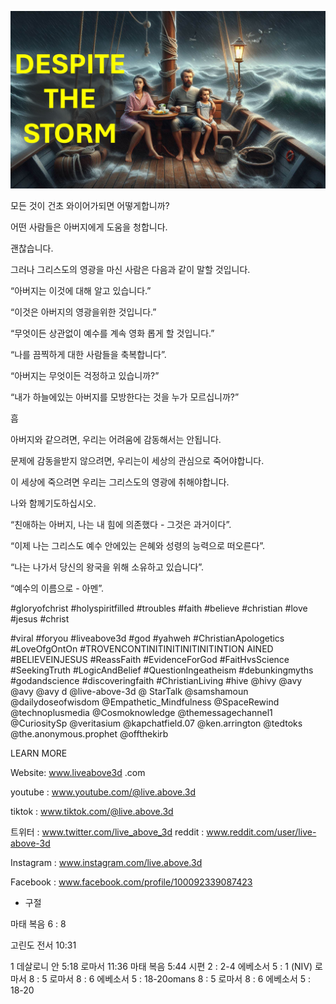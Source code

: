 ![Video cover image](../cover.jpg "cover photo")

모든 것이 건초 와이어가되면 어떻게합니까?

어떤 사람들은 아버지에게 도움을 청합니다.

괜찮습니다.

그러나 그리스도의 영광을 마신 사람은 다음과 같이 말할 것입니다.

“아버지는 이것에 대해 알고 있습니다.”

“이것은 아버지의 영광을위한 것입니다.”

“무엇이든 상관없이 예수를 계속 영화 롭게 할 것입니다.”

“나를 끔찍하게 대한 사람들을 축복합니다”.

“아버지는 무엇이든 걱정하고 있습니까?”

“내가 하늘에있는 아버지를 모방한다는 것을 누가 모르십니까?”

흠

아버지와 같으려면, 우리는 어려움에 감동해서는 안됩니다.

문제에 감동을받지 않으려면, 우리는이 세상의 관심으로 죽어야합니다.

이 세상에 죽으려면 우리는 그리스도의 영광에 취해야합니다.

나와 함께기도하십시오.

“친애하는 아버지, 나는 내 힘에 의존했다 - 그것은 과거이다”.

“이제 나는 그리스도 예수 안에있는 은혜와 성령의 능력으로 떠오른다”.

“나는 나가서 당신의 왕국을 위해 소유하고 있습니다”.

“예수의 이름으로 - 아멘”.


#gloryofchrist #holyspiritfilled #troubles #faith #believe #christian #love #jesus #christ

#viral #foryou #liveabove3d #god #yahweh #ChristianApologetics #LoveOfgOntOn #TROVENCONTINITINITINITINITINTION AINED #BELIEVEINJESUS #ReassFaith #EvidenceForGod #FaitHvsScience #SeekingTruth #LogicAndBelief #QuestionIngeatheism #debunkingmyths #godandscience #discoveringfaith #ChristianLiving #hive  @hivy @avy @avy @avy d @live-above-3d @ StarTalk @samshamoun @dailydoseofwisdom @Empathetic_Mindfulness @SpaceRewind @technoplusmedia @Cosmoknowledge @themessagechannel1 @CuriositySp @veritasium @kapchatfield.07 @ken.arrington @tedtoks @the.anonymous.prophet @offthekirb

LEARN MORE


Website: www.liveabove3d .com

youtube : www.youtube.com/@live.above.3d

tiktok : www.tiktok.com/@live.above.3d

트위터 : www.twitter.com/live_above_3d   reddit : www.reddit.com/user/live-above-3d

Instagram : www.instagram.com/live.above.3d

Facebook : www.facebook.com/profile/100092339087423

- 구절

마태 복음 6 : 8


고린도 전서 10:31

1 데살로니 안 5:18
로마서 11:36
마태 복음 5:44
시편 2 : 2-4
에베소서 5 : 1 (NIV)
로마서 8 : 5
로마서 8 : 6
에베소서 5 : 18-20omans 8 : 5
로마서 8 : 6
에베소서 5 : 18-20